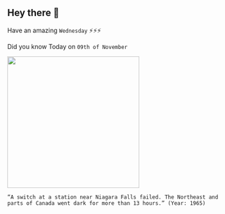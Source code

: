 ## Hey there 👋
Have an amazing `Wednesday` ⚡⚡⚡

Did you know Today on `09th of November`
 
 [<img src="https://upload.wikimedia.org/wikipedia/commons/f/fc/The_Subway_Sun_Extra_We%27re_Proud_of_You...jpg" width="300" />](https://en.wikipedia.org/wiki/Northeast_blackout_of_1965) 
 ```
“A switch at a station near Niagara Falls failed. The Northeast and parts of Canada went dark for more than 13 hours.” (Year: 1965)
```
